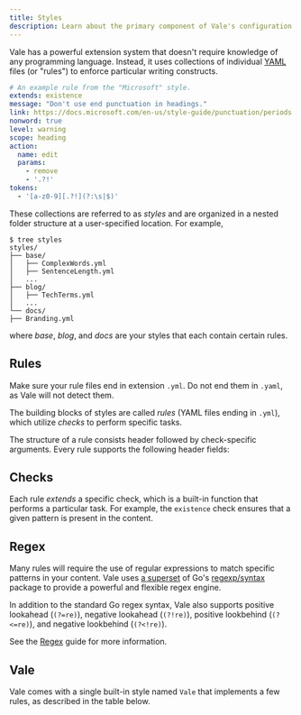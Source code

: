 ```yaml
---
title: Styles
description: Learn about the primary component of Vale's configuration system.
---
```


<script lang="ts">
    import Alert from '$lib/components/Alert.svelte';
    import RuleHeader from '$lib/components/docs/RuleHeader.svelte';
    import Checks from '$lib/components/docs/Checks.svelte';
    import ValeStyle from '$lib/components/docs/ValeStyle.svelte';
</script>

Vale has a powerful extension system that doesn't require knowledge of
any programming language. Instead, it uses collections of individual
[YAML](http://yaml.org) files (or "rules") to enforce particular writing
constructs.

```yaml
# An example rule from the "Microsoft" style.
extends: existence
message: "Don't use end punctuation in headings."
link: https://docs.microsoft.com/en-us/style-guide/punctuation/periods
nonword: true
level: warning
scope: heading
action:
  name: edit
  params:
    - remove
    - '.?!'
tokens:
  - '[a-z0-9][.?!](?:\s|$)'
```

These collections are referred to as _styles_ and are organized in a
nested folder structure at a user-specified location. For example,

```console
$ tree styles
styles/
├── base/
│   ├── ComplexWords.yml
│   ├── SentenceLength.yml
│   ...
├── blog/
│   ├── TechTerms.yml
│   ...
└── docs/
├── Branding.yml
```

where _base_, _blog_, and _docs_ are your styles that each contain certain
rules.

## Rules

<Alert level="warning">
Make sure your rule files end in extension <code>.yml</code>. Do not end them
in <code>.yaml</code>, as Vale will not detect them.
</Alert>

The building blocks of styles are called _rules_ (YAML files ending in `.yml`),
which utilize _checks_ to perform specific tasks.

The structure of a rule consists header followed by check-specific
arguments. Every rule supports the following header fields:

<RuleHeader />

## Checks

Each rule _extends_ a specific check, which is a built-in function that
performs a particular task. For example, the `existence` check ensures that
a given pattern is present in the content.

<Checks />

## Regex

Many rules will require the use of regular expressions to match specific
patterns in your content. Vale uses [a superset][2] of Go's [regexp/syntax][1]
package to provide a powerful and flexible regex engine.

In addition to the standard Go regex syntax, Vale also supports positive
lookahead (`(?=re)`), negative lookahead (`(?!re)`), positive lookbehind
(`(?<=re)`), and negative lookbehind (`(?<!re)`).

See the [Regex](/docs/guides/regex) guide for more information.

## Vale

Vale comes with a single built-in style named `Vale` that implements a few
rules, as described in the table below.

<ValeStyle />

[1]: https://pkg.go.dev/regexp/syntax
[2]: https://github.com/dlclark/regexp2?tab=readme-ov-file#compare-regexp-and-regexp2
